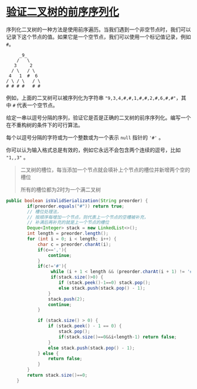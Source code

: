 # [验证二叉树的前序序列化](https://leetcode-cn.com/problems/verify-preorder-serialization-of-a-binary-tree/)

序列化二叉树的一种方法是使用前序遍历。当我们遇到一个非空节点时，我们可以记录下这个节点的值。如果它是一个空节点，我们可以使用一个标记值记录，例如 `#`。

```
     _9_
    /   \
   3     2
  / \   / \
 4   1  #  6
/ \ / \   / \
# # # #   # #
```

例如，上面的二叉树可以被序列化为字符串 `"9,3,4,#,#,1,#,#,2,#,6,#,#"`，其中 `#` 代表一个空节点。

给定一串以逗号分隔的序列，验证它是否是正确的二叉树的前序序列化。编写一个在不重构树的条件下的可行算法。

每个以逗号分隔的字符或为一个整数或为一个表示 `null` 指针的 `'#'` 。

你可以认为输入格式总是有效的，例如它永远不会包含两个连续的逗号，比如 `"1,,3"` 。 

>二叉树的槽位，每当添加一个节点就会填补上个节点的槽位并新增两个空的槽位
>
>所有的槽位都为2时为一个满二叉树

```java
public boolean isValidSerialization(String preorder) {
        if(preorder.equals("#")) return true;
        // 槽位处理法，
        // 按顺序每增加一个节点，则代表上一个节点的空槽被补充，
        // 补满后再补充的就是上一个节点的槽位
        Deque<Integer> stack = new LinkedList<>();
        int length = preorder.length();
        for (int i = 0; i < length; i++) {
            char c = preorder.charAt(i);
            if(c==','){
                continue;
            }
            if(c!='#'){
                 while (i + 1 < length && (preorder.charAt(i + 1) != '#' && preorder.charAt(i + 1) != ',')) i++;
                 if(stack.size()>0) {
                    if (stack.peek()-1==0) stack.pop();
                    else stack.push(stack.pop() - 1);
                }
                stack.push(2);
                continue;
            }

            if (stack.size() > 0) {
                if (stack.peek() - 1 == 0) {
                    stack.pop();
                    if(stack.size()==0&&i<length-1) return false;
                }
                else stack.push(stack.pop() - 1);
            } else {
                return false;
            }
        }
        return stack.size()==0;
    }
```


